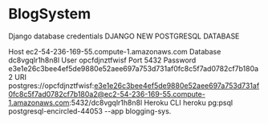 # BlogSystem
Django database credentials
DJANGO NEW POSTGRESQL DATABASE

Host
    ec2-54-236-169-55.compute-1.amazonaws.com
Database
    dc8vgqlr1h8n8l
User
    opcfdjnztfwisf
Port
    5432
Password
    e3e1e26c3bee4ef5de9880e52aee697a753d731af0fc8c5f7ad0782cf7b180a2
URI
    postgres://opcfdjnztfwisf:e3e1e26c3bee4ef5de9880e52aee697a753d731af0fc8c5f7ad0782cf7b180a2@ec2-54-236-169-55.compute-1.amazonaws.com:5432/dc8vgqlr1h8n8l
Heroku CLI
    heroku pg:psql postgresql-encircled-44053 --app blogging-sys.
